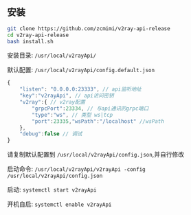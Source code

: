 ## 安装

```bash
git clone https://github.com/zcmimi/v2ray-api-release
cd v2ray-api-release
bash install.sh
```

安装目录: `/usr/local/v2rayApi/`

默认配置: `/usr/local/v2rayApi/config.default.json`

```js
{
    "listen": "0.0.0.0:23333", // api监听地址
    "key":"v2rayApi", // api访问密钥
    "v2ray":{ // v2ray配置
        "grpcPort":23334, // 与api通讯的grpc端口
        "type":"ws", // 类型 ws|tcp
        "port":23335,"wsPath":"/localhost" //wsPath
    },
    "debug":false // 调试
}
```

请复制默认配置到 `/usr/local/v2rayApi/config.json`,并自行修改

启动命令: `/usr/local/v2rayApi/v2rayApi -config /usr/local/v2rayApi/config.json`

启动: `systemctl start v2rayApi`

开机自启: `systemctl enable v2rayApi`